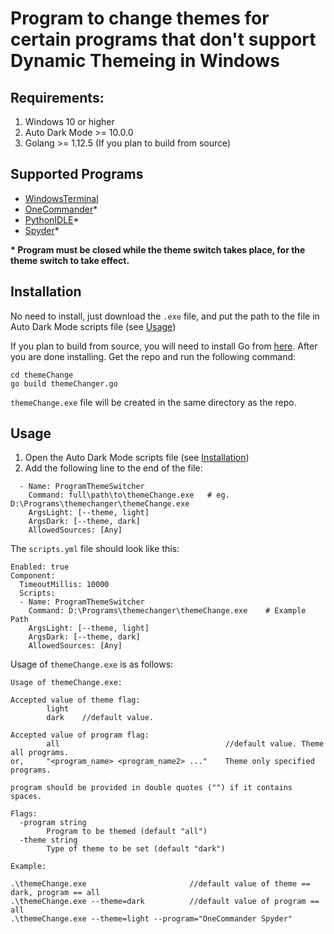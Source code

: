 # Program to change themes for certain programs that don't support Dynamic Themeing in Windows

## Requirements:
1. Windows 10 or higher
2. Auto Dark Mode >= 10.0.0
3. Golang >= 1.12.5 (If you plan to build from source)

## Supported Programs
- [WindowsTerminal](https://www.windowsterminal.com/)
- [OneCommander](https://www.onecmd.com/)*
- [PythonIDLE](https://www.python.org/downloads/)*
- [Spyder](https://www.spyder-ide.org/)*

**\* Program must be closed while the theme switch takes place, for the theme switch to take effect.**

## Installation
No need to install, just download the `.exe` file, and put the path to the file in Auto Dark Mode scripts file (see [Usage](#usage))

If you plan to build from source, you will need to install Go from [here](https://golang.org/doc/install).
After you are done installing. Get the repo and run the following command:
```
cd themeChange
go build themeChanger.go
```
`themeChange.exe` file will be created in the same directory as the repo.

## Usage
1. Open the Auto Dark Mode scripts file (see [Installation](#installation))
2. Add the following line to the end of the file:

```
  - Name: ProgramThemeSwitcher
    Command: full\path\to\themeChange.exe   # eg. D:\Programs\themechanger\themeChange.exe
    ArgsLight: [--theme, light]
    ArgsDark: [--theme, dark]
    AllowedSources: [Any]
```
The `scripts.yml` file should look like this:
```
Enabled: true
Component:
  TimeoutMillis: 10000
  Scripts:
  - Name: ProgramThemeSwitcher
    Command: D:\Programs\themechanger\themeChange.exe    # Example Path
    ArgsLight: [--theme, light]
    ArgsDark: [--theme, dark]
    AllowedSources: [Any]
```
Usage of `themeChange.exe` is as follows:
```
Usage of themeChange.exe:

Accepted value of theme flag: 
        light
        dark    //default value.

Accepted value of program flag:
        all                                     //default value. Theme all programs.
or,     "<program_name> <program_name2> ..."    Theme only specified programs.

program should be provided in double quotes ("") if it contains spaces.

Flags:
  -program string
        Program to be themed (default "all")
  -theme string
        Type of theme to be set (default "dark")

Example:

.\themeChange.exe                       //default value of theme == dark, program == all
.\themeChange.exe --theme=dark          //default value of program == all
.\themeChange.exe --theme=light --program="OneCommander Spyder"
```
